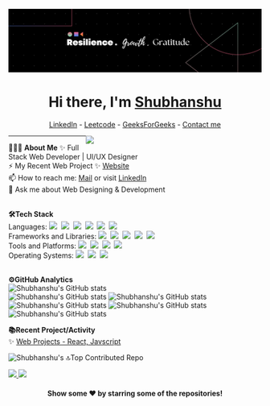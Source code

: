 <!--- Body Begins -->
![MasterHead](Assets/1689321538097.png)
<h1 align="center"> Hi there, I'm <a href="https://www.linkedin.com/in/shubhanshu-kaintura-499876283/">Shubhanshu</a> </h1>

<!--- Adding Header Elements -->
<p align="center">
  <a href="https://www.linkedin.com/in/shubhanshu-kaintura-499876283/">LinkedIn</a> - 
  <a href="https://leetcode.com/u/shubhanshukaintura/">Leetcode</a> -
  <a href="https://www.geeksforgeeks.org/user/shubhanshu_kaintura/">GeeksForGeeks</a> -
  <a href="mailto:shubhanshukaintura2@gmail.com">Contact me</a></p>

<img src="Assets/Robot Tutorial _ Interactive Events - Copy@7-1536x730 (1).png" min-width="300px" max-width="300px" width="350px" align="right"> 

-----------------------------------------------------------
👨🏻‍💻 **About Me**
✨ Full Stack Web Developer | UI/UX Designer <br>
⚡ My Recent Web Project ✨ [Website](https://mahaavirkantura.com/)<br>
📫 How to reach me: [Mail](mailto:shubhanshukaintura2@gmail.com) or visit [LinkedIn](https://www.linkedin.com/in/shubhanshu-kaintura-499876283/)<br>
💬 Ask me about Web Designing & Development<br><br>

<!--- Adding Tech Stack open Section -->
<b>🛠Tech Stack</b><br>
Languages: <img src="https://img.shields.io/badge/-C++-008000?logo=cplusplus">&nbsp;
<img src="https://img.shields.io/badge/-Javascript-FFA500?logo=javascript&logoColor=white">&nbsp;
<img src="https://img.shields.io/badge/-python-437CAC?logo=python&logoColor=white&style=flat">&nbsp;
<img src="https://img.shields.io/badge/-Mysql-DC8F0F?logo=Mysql&logoColor=white&style=flat">&nbsp; 
<img src="https://img.shields.io/badge/-HTML5-DE5934?logo=HTML5&logoColor=white&style=flat">&nbsp;
<img src="https://img.shields.io/badge/-CSS3-2275B2?logo=CSS3&logoColor=white&style=flat"> &nbsp;<br>
Frameworks and Libraries: <!--- Frameworks and Libraries goes here -->
<img src="https://shields.io/badge/react-black?logo=react&style=for-the-badge">&nbsp;
<img src="https://img.shields.io/badge/tailwindcss-0F172A?&logo=tailwindcss">&nbsp;
<img src="https://img.shields.io/badge/-Numpy-0E7ACE?logo=numpy&logoColor=white&style=flat">&nbsp;
<img src="https://img.shields.io/badge/-Pandas-150455?logo=pandas&logoColor=white&style=flat">&nbsp;
<img src="https://img.shields.io/badge/-Sklearn-F09437?logo=scikit-learn&logoColor=white&style=flat">&nbsp;&nbsp;<br>
Tools and Platforms: <img src="https://img.shields.io/badge/-Git-orange?logo=Git&logoColor=white&style=flat">&nbsp; 
<img src="https://img.shields.io/badge/-Visual%20Studio%20Code-25AEF4?logo=visualstudio&logoColor=white&style=flat">&nbsp;
<img src="https://img.shields.io/badge/Figma-F24E1E?logo=figma&logoColor=fff&style=for-the-badge">&nbsp;
<img src="https://img.shields.io/badge/-Jupyter-D7522D?logo=Jupyter&logoColor=white&style=flat">&nbsp;&nbsp;<br>
Operating Systems: <img src="https://img.shields.io/badge/-Windows-0F7BCF?logo=Windows&logoColor=white&style=flat">&nbsp;
<img src="https://img.shields.io/badge/-Linux-EDBD2B?logo=Linux&logoColor=black&style=flat">&nbsp;
<img src="https://img.shields.io/badge/-Mac-F7F7F7?logo=Macos&logoColor=black&style=flat">&nbsp;<br><br>

<!--- 2nd Section on GitHub Analytics -->

<b>⚙️GitHub Analytics</b><br>
![Shubhanshu's GitHub stats](http://github-profile-summary-cards.vercel.app/api/cards/profile-details?username=shubhanshukaintura&theme=github_dark)<br>
![Shubhanshu's GitHub stats](http://github-profile-summary-cards.vercel.app/api/cards/repos-per-language?username=shubhanshukaintura&theme=github_dark)
![Shubhanshu's GitHub stats](http://github-profile-summary-cards.vercel.app/api/cards/most-commit-language?username=shubhanshukaintura&theme=github_dark)<br>
![Shubhanshu's GitHub stats](http://github-profile-summary-cards.vercel.app/api/cards/stats?username=shubhanshukaintura&theme=github_dark)
![Shubhanshu's GitHub stats](http://github-profile-summary-cards.vercel.app/api/cards/productive-time?username=shubhanshukaintura&theme=github_dark&utcOffset=8)<br>
![Shubhanshu's GitHub stats](https://github-readme-streak-stats.herokuapp.com/?user=shubhanshukaintura&theme=gotham&hide_border=false)<br/>
     

<!--- 3rd Section on Recent Projects -->
<b>📚Recent Project/Activity</b><br>
✨ [Web Projects - React, Javscript](https://github.com/shubhanshukaintura/my-web-projects)<br>

![Shubhanshu's 🔝Top Contributed Repo ](https://github-contributor-stats.vercel.app/api?username=shubhanshukaintura&limit=5&theme=dark&combine_all_yearly_contributions=true)


<!--- Footer Starts - Adding the Social Media Status count-->

 <p align="left">  
   <a href="https://visitcount.itsvg.in">
    <img src="https://visitcount.itsvg.in/api?id=shuhanshukaintura&label=Profile%20Views&color=4&icon=0&pretty=true" />
  </a>
   <a href="https://www.linkedin.com/in/shubhanshu-kaintura-499876283/"><img src="https://img.shields.io/badge/LinkedIn-0077B5?style=for-the-badge&logo=linkedin&logoColor=white"></a></p>

<div align="center">


#### Show some ❤️ by starring some of the repositories!
</div>

<!--- Footer End -->
<!--- Body End -->

